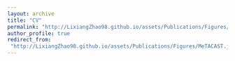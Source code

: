 ```yaml
---
layout: archive
title: "CV"
permalink: "http://LixiangZhao98.github.io/assets/Publications/Figures/MeTACAST.jpg"
author_profile: true
redirect_from:
 "http://LixiangZhao98.github.io/assets/Publications/Figures/MeTACAST.jpg"
---
```


